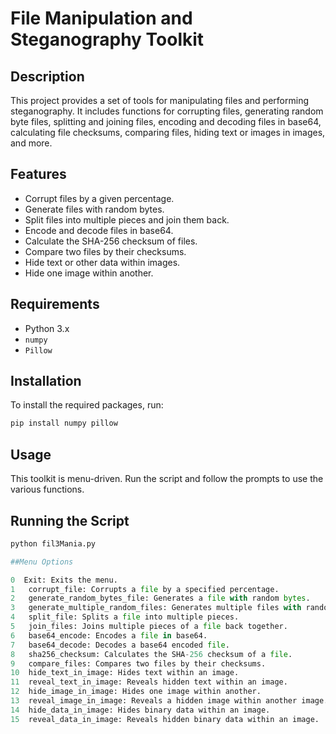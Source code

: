 # File Manipulation and Steganography Toolkit

## Description
This project provides a set of tools for manipulating files and performing steganography. It includes functions for corrupting files, generating random byte files, splitting and joining files, encoding and decoding files in base64, calculating file checksums, comparing files, hiding text or images in images, and more.

## Features
- Corrupt files by a given percentage.
- Generate files with random bytes.
- Split files into multiple pieces and join them back.
- Encode and decode files in base64.
- Calculate the SHA-256 checksum of files.
- Compare two files by their checksums.
- Hide text or other data within images.
- Hide one image within another.

## Requirements
- Python 3.x
- `numpy`
- `Pillow`

## Installation
To install the required packages, run:
```bash
pip install numpy pillow
```
## Usage

This toolkit is menu-driven. Run the script and follow the prompts to use the various functions.

## Running the Script

```bash 
python fil3Mania.py
```

```python 
##Menu Options

0  Exit: Exits the menu.
1   corrupt_file: Corrupts a file by a specified percentage.
2   generate_random_bytes_file: Generates a file with random bytes.
3   generate_multiple_random_files: Generates multiple files with random bytes.
4   split_file: Splits a file into multiple pieces.
5   join_files: Joins multiple pieces of a file back together.
6   base64_encode: Encodes a file in base64.
7   base64_decode: Decodes a base64 encoded file.
8   sha256_checksum: Calculates the SHA-256 checksum of a file.
9   compare_files: Compares two files by their checksums.
10  hide_text_in_image: Hides text within an image.
11  reveal_text_in_image: Reveals hidden text within an image.
12  hide_image_in_image: Hides one image within another.
13  reveal_image_in_image: Reveals a hidden image within another image.
14  hide_data_in_image: Hides binary data within an image.
15  reveal_data_in_image: Reveals hidden binary data within an image.
```
